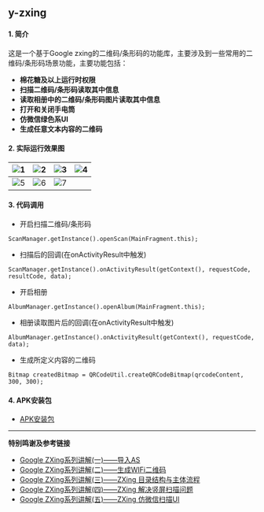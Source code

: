 ## y-zxing

#### 1. 简介

这是一个基于Google zxing的二维码/条形码的功能库，主要涉及到一些常用的二维码/条形码场景功能，主要功能包括：

- **棉花糖及以上运行时权限**
- **扫描二维码/条形码读取其中信息**
- **读取相册中的二维码/条形码图片读取其中信息**
- **打开和关闭手电筒**
- **仿微信绿色系UI**
- **生成任意文本内容的二维码**

#### 2. 实际运行效果图

| ![1](https://s1.ax1x.com/2018/11/13/iX3qrq.png) | ![2](https://s1.ax1x.com/2018/11/13/iX3B5D.png) | ![3](https://s1.ax1x.com/2018/11/13/iX3y2d.png) |![4](https://s1.ax1x.com/2018/11/13/iX3gKI.png)|
| :---: | :---: | :---: |:---:|
| ![5](https://s1.ax1x.com/2018/11/13/iX3ha8.png) | ![6](https://s1.ax1x.com/2018/11/13/iX3IPg.png) | ![7](https://s1.ax1x.com/2018/11/13/iX3oGQ.png) ||

#### 3. 代码调用

- 开启扫描二维码/条形码

`
ScanManager.getInstance().openScan(MainFragment.this);
`

- 扫描后的回调(在onActivityResult中触发)

`
ScanManager.getInstance().onActivityResult(getContext(),
                requestCode,
                resultCode,
                data);
`

- 开启相册

`
AlbumManager.getInstance().openAlbum(MainFragment.this);
`

- 相册读取图片后的回调(在onActivityResult中触发)

`
AlbumManager.getInstance().onActivityResult(getContext(),
                requestCode,
                data);
`

- 生成所定义内容的二维码

`
Bitmap createdBitmap = QRCodeUtil.createQRCodeBitmap(qrcodeContent, 300, 300);
`

#### 4. APK安装包

- [APK安装包](app-debug.apk)

---


__特别鸣谢及参考链接__

- [Google ZXing系列讲解(一)——导入AS](https://www.jianshu.com/p/85e0bdb8bd2c)
- [Google ZXing系列讲解(二)——生成WIFi二维码](https://www.jianshu.com/p/656d6f6f862e)
- [Google ZXing系列讲解(三)——ZXing 目录结构与主体流程](https://www.jianshu.com/p/de529919e4e9)
- [Google ZXing系列讲解(四)——ZXing 解决竖屏扫描问题](https://www.jianshu.com/p/b78a967e2ac7)
- [Google ZXing系列讲解(五)——ZXing 仿微信扫描UI](https://www.jianshu.com/p/cbc1239a9f6f)